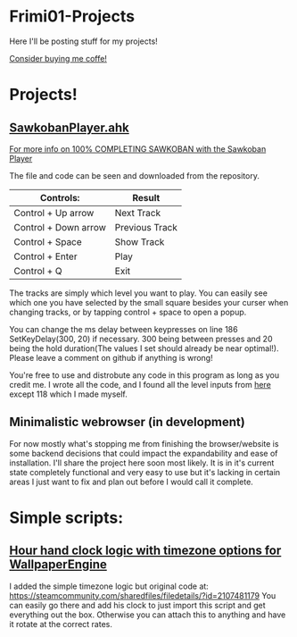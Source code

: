 # Frimi01-Projects
Here I'll be posting stuff for my projects!

[Consider buying me coffe!](https://ko-fi.com/frimi01)

# Projects!

## [SawkobanPlayer.ahk](https://github.com/Frimi01/Frimi01-Projects/blob/main/Sawkoban%20Player.ahk)
[For more info on 100% COMPLETING SAWKOBAN with the Sawkoban Player](https://ko-fi.com/post/HOW-TO-BEAT-SAWKOBAN-100-B0B119AUZ0?justpublished=true&alias=HOW-TO-BEAT-SAWKOBAN-100-B0B119AUZ0#shareNewPostModal)

The file and code can be seen and downloaded from the repository. 


| Controls:            | Result         |
| -------------------- | -------------- |
| Control + Up arrow   | Next Track     |
| Control + Down arrow | Previous Track |
| Control + Space      | Show Track     |
| Control + Enter      | Play           |
| Control + Q          | Exit           |

The tracks are simply which level you want to play. You can easily see which one you have selected by the small square besides your curser when changing tracks, or by tapping control + space to open a popup.

You can change the ms delay between keypresses on line 186 SetKeyDelay(300, 20) if necessary. 300 being between presses and 20 being the hold duration(The values I set should already be near optimal!). Please leave a comment on github if anything is wrong!

You're free to use and distrobute any code in this program as long as you credit me. I wrote all the code, and I found all the level inputs from [here](https://steamcommunity.com/sharedfiles/filedetails/?id=1468880175) except 118 which I made myself. 

## Minimalistic webrowser (in development)
For now mostly what's stopping me from finishing the browser/website is some backend decisions that could impact the expandability and ease of installation. I'll share the project here soon most likely. It is in it's current state completely functional and very easy to use but it's lacking in certain areas I just want to fix and plan out before I would call it complete.

# Simple scripts:

## [Hour hand clock logic with timezone options for WallpaperEngine](https://github.com/Frimi01/Frimi01-Projects/blob/main/analogueClockW-timezoneAdjustment_WallpaperEngine)
I added the simple timezone logic but original code at: https://steamcommunity.com/sharedfiles/filedetails/?id=2107481179 You can easily go there and add his clock to just import this script and get everything out the box. Otherwise you can attach this to anything and have it rotate at the correct rates.
